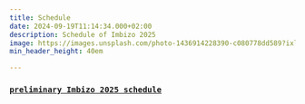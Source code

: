 ```yaml
---
title: Schedule
date: 2024-09-19T11:14:34.000+02:00
description: Schedule of Imbizo 2025
image: https://images.unsplash.com/photo-1436914228390-c080778dd589?ixlib=rb-1.2.1&ixid=MnwxMjA3fDB8MHxwaG90by1wYWdlfHx8fGVufDB8fHx8&auto=format&fit=crop&w=1500&q=95
min_header_height: 40em

---
```


### [`preliminary Imbizo 2025 schedule`](Imbizo_2025_Prelim_Schedule.pdf)
